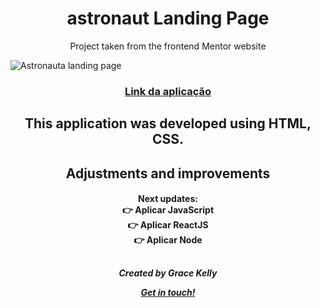 <h1 align="center">
  astronaut Landing Page
</h1>
<p align="center">
  Project taken from the frontend Mentor website
</p>

![Astronauta landing page](https://user-images.githubusercontent.com/98786475/157463463-3d81d2a7-cf16-45ac-96bf-c251547aafb2.JPG)

<h3 align="center">
  
[Link da aplicação](https://graceksouzaa.github.io/Ecommerce-Page/)

</h3>

<h2 align="center">
This application was developed using HTML, CSS.
</h2>

##
<h2 align="center">
Adjustments and improvements
</h2>

<h4 align="center">

Next updates: <br>
👉 Aplicar JavaScript <br>
👉 Aplicar ReactJS <br>
👉 Aplicar Node
</h4>

##
<h5 align="center">
Created by Grace Kelly 
<br>

[Get in touch!](https://www.linkedin.com/in/grace-souza-19075716a/)
</h5>
